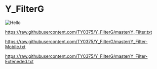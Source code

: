 # Y_FilterG

![Hello](https://github.com/user-attachments/assets/5a817500-4357-4696-bf70-fc18f5e90a18)

https://raw.githubusercontent.com/TY0375/Y_FilterG/master/Y_Filter.txt

https://raw.githubusercontent.com/TY0375/Y_FilterG/master/Y_Filter-Mobile.txt

https://raw.githubusercontent.com/TY0375/Y_FilterG/master/Y_Filter-Exteneded.txt
